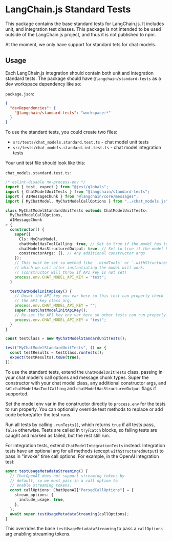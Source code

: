 # LangChain.js Standard Tests

This package contains the base standard tests for LangChain.js. It includes unit, and integration test classes.
This package is not intended to be used outside of the LangChain.js project, and thus it is not published to npm.

At the moment, we only have support for standard tets for chat models.

## Usage

Each LangChain.js integration should contain both unit and integration standard tests.
The package should have `@langchain/standard-tests` as a dev workspace dependency like so:

`package.json`:
```json
{
  "devDependencies": {
    "@langchain/standard-tests": "workspace:*"
  }
}
```

To use the standard tests, you could create two files:

- `src/tests/chat_models.standard.test.ts` - chat model unit tests
- `src/tests/chat_models.standard.int.test.ts` - chat model integration tests

Your unit test file should look like this:

`chat_models.standard.test.ts`:
```typescript
/* eslint-disable no-process-env */
import { test, expect } from "@jest/globals";
import { ChatModelUnitTests } from "@langchain/standard-tests";
import { AIMessageChunk } from "@langchain/core/messages";
import { MyChatModel, MyChatModelCallOptions } from "../chat_models.js";

class MyChatModelStandardUnitTests extends ChatModelUnitTests<
  MyChatModelCallOptions,
  AIMessageChunk
> {
  constructor() {
    super({
      Cls: MyChatModel,
      chatModelHasToolCalling: true, // Set to true if the model has tool calling support
      chatModelHasStructuredOutput: true, // Set to true if the model has withStructuredOutput support
      constructorArgs: {}, // Any additional constructor args
    });
    // This must be set so method like `.bindTools` or `.withStructuredOutput`
    // which we call after instantiating the model will work. 
    // (constructor will throw if API key is not set)
    process.env.CHAT_MODEL_API_KEY = "test";
  }

  testChatModelInitApiKey() {
    // Unset the API key env var here so this test can properly check
    // the API key class arg.
    process.env.CHAT_MODEL_API_KEY = "";
    super.testChatModelInitApiKey();
    // Re-set the API key env var here so other tests can run properly.
    process.env.CHAT_MODEL_API_KEY = "test";
  }
}

const testClass = new MyChatModelStandardUnitTests();

test("MyChatModelStandardUnitTests", () => {
  const testResults = testClass.runTests();
  expect(testResults).toBe(true);
});
```

To use the standard tests, extend the `ChatModelUnitTests` class, passing in your chat model's call options and message chunk types. Super the constructor with your chat model class, any additional constructor args, and set `chatModelHasToolCalling` and `chatModelHasStructuredOutput` flags if supported.

Set the model env var in the constructor directly to `process.env` for the tests to run properly. You can optionally override test methods to replace or add code before/after the test runs.

Run all tests by calling `.runTests()`, which returns `true` if all tests pass, `false` otherwise. Tests are called in `try`/`catch` blocks, so failing tests are caught and marked as failed, but the rest still run.

For integration tests, extend `ChatModelIntegrationTests` instead. Integration tests have an optional arg for all methods (except `withStructuredOutput`) to pass in "invoke" time call options. For example, in the OpenAI integration test:

```typescript
async testUsageMetadataStreaming() {
  // ChatOpenAI does not support streaming tokens by
  // default, so we must pass in a call option to
  // enable streaming tokens.
  const callOptions: ChatOpenAI["ParsedCallOptions"] = {
    stream_options: {
      include_usage: true,
    },
  };
  await super.testUsageMetadataStreaming(callOptions);
}
```

This overrides the base `testUsageMetadataStreaming` to pass a `callOptions` arg enabling streaming tokens.
